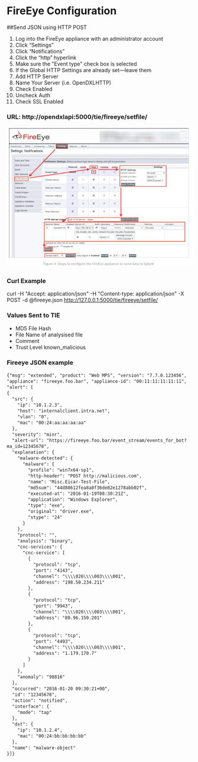 # FireEye Configuration

##Send JSON using HTTP POST

1. Log into the FireEye appliance with an administrator account
2. Click “Settings”
3. Click “Notifications”
4. Click the “http” hyperlink
5. Make sure the "Event type" check box is selected
6. If the Global HTTP Settings are already set—leave them
7. Add HTTP Server
8. Name Your Server (i.e. OpenDXLHTTP)
9. Check Enabled
10. Uncheck Auth
11. Check SSL Enabled

### URL: http://opendxlapi:5000/tie/fireeye/setfile/<your token>


![fireeye configuration](images/fireeye-splunk.jpg)   

### Curl Example
curl -H "Accept: application/json" -H "Content-type: application/json" -X POST -d @fireeye.json http://127.0.0.1:5000/tie/fireeye/setfile/<security token>

### Values Sent to TIE
* MD5 File Hash
* File Name of analysised file
* Comment 
* Trust Level known_malicious

### Fireeye JSON example
```
{"msg": "extended", "product": "Web MPS", "version": "7.7.0.123456", "appliance": "fireeye.foo.bar", "appliance-id": "00:11:11:11:11:11",
"alert": [
{
  "src": {
    "ip": "10.1.2.3",
    "host": "internalclient.intra.net",
    "vlan": "0", 
    "mac": "00:24:aa:aa:aa:aa"
  }, 
  "severity": "minr", 
  "alert-url": "https://fireeye.foo.bar/event_stream/events_for_bot?ma_id=12345678",
  "explanation": {
    "malware-detected": {
      "malware": {
        "profile": "win7x64-sp1", 
        "http-header": "POST http://malicious.com",
        "name": "Misc.Eicar-Test-File",
        "md5sum": "44d88612fea8a8f36de82e1278abb02f",
        "executed-at": "2016-01-19T08:30:21Z", 
        "application": "Windows Explorer", 
        "type": "exe", 
        "original": "driver.exe",
        "stype": "24"
      }
    },
    "protocol": "", 
    "analysis": "binary",
    "cnc-services": {
      "cnc-service": [
        {
          "protocol": "tcp",
          "port": "4143",
          "channel": "\\\\026\\\\003\\\\001",
          "address": "198.50.234.211"
        },
        {
          "protocol": "tcp",
          "port": "9943",
          "channel": "\\\\026\\\\003\\\\001",
          "address": "80.96.150.201"
        },
        {
          "protocol": "tcp",
          "port": "4493",
          "channel": "\\\\026\\\\003\\\\001",
          "address": "1.179.170.7"
        }
      ]
    },
    "anomaly": "98816"
  }, 
  "occurred": "2016-01-20 09:30:21+00", 
  "id": "12345678",
  "action": "notified", 
  "interface": {
    "mode": "tap"
  }, 
  "dst": {
    "ip": "10.1.2.4",
    "mac": "00:24:bb:bb:bb:bb"
  }, 
  "name": "malware-object"
}]}
```
